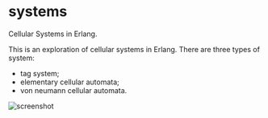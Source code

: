 # systems
Cellular Systems in Erlang.

This is an exploration of cellular systems in Erlang. There are three types of system:

- tag system;
- elementary cellular automata;
- von neumann cellular automata.

![screenshot](https://www.dropbox.com/s/humpp5o5xwl44ce/ca_screenshot.png?dl=0)
